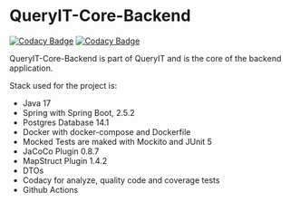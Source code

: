 # QueryIT-Core-Backend

[![Codacy Badge](https://app.codacy.com/project/badge/Grade/4c8ccb06b5d54695930971418779c1d0)](https://www.codacy.com/gh/nicugnm/queryit-core-backend/dashboard?utm_source=github.com&amp;utm_medium=referral&amp;utm_content=nicugnm/queryit-core-backend&amp;utm_campaign=Badge_Grade)
[![Codacy Badge](https://app.codacy.com/project/badge/Coverage/4c8ccb06b5d54695930971418779c1d0)](https://www.codacy.com/gh/nicugnm/queryit-core-backend/dashboard?utm_source=github.com&utm_medium=referral&utm_content=nicugnm/queryit-core-backend&utm_campaign=Badge_Coverage)

QueryIT-Core-Backend is part of QueryIT and is the core of the backend application.

Stack used for the project is:

* Java 17
* Spring with Spring Boot, 2.5.2
* Postgres Database 14.1
* Docker with docker-compose and Dockerfile
* Mocked Tests are maked with Mockito and JUnit 5
* JaCoCo Plugin 0.8.7
* MapStruct Plugin 1.4.2
* DTOs
* Codacy for analyze, quality code and coverage tests
* Github Actions
